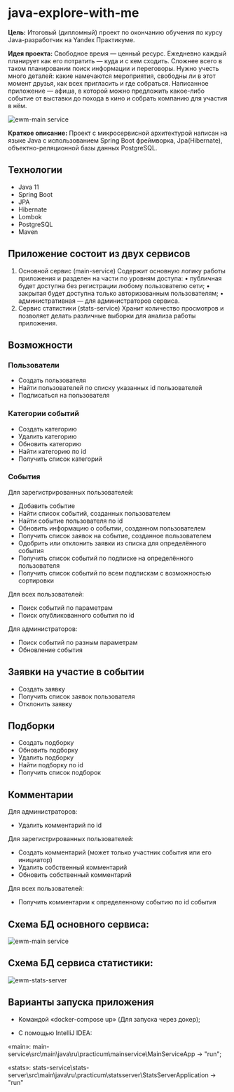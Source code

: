 # java-explore-with-me

__Цель:__ Итоговый (дипломный) проект по окончанию обучения по курсу Java-разработчик на Yandex Практикуме.

__Идея проекта:__ Свободное время — ценный ресурс. Ежедневно каждый планирует как его потратить — куда и с кем сходить. 
Сложнее всего в таком планировании поиск информации и переговоры. Нужно учесть много деталей: какие намечаются мероприятия, 
свободны ли в этот момент друзья, как всех пригласить и где собраться.
Написанное приложение — афиша, в которой можно предложить какое-либо событие от выставки до похода в кино и собрать
компанию для участия в нём.

![ewm-main service](idea.jpg)

__Краткое описание:__ Проект с микросервисной архитектурой написан на языке Java с использованием Spring Boot фреймворка, Jpa(Hibernate), 
объектно-реляционной базы данных PostgreSQL.

## Технологии
- Java 11
- Spring Boot
- JPA
- Hibernate
- Lombok
- PostgreSQL
- Maven


## Приложение состоит из двух сервисов
1. Основной сервис (main-service)
Содержит основную логику работы приложения и разделен на части по уровням доступа:
•	публичная будет доступна без регистрации любому пользователю сети;
•	закрытая будет доступна только авторизованным пользователям;
•	административная — для администраторов сервиса.
2. Сервис статистики (stats-service)
Хранит количество просмотров и позволяет делать различные выборки для анализа работы приложения.

## Возможности

### Пользователи
- Создать пользователя
- Найти пользователей по списку указанных id пользователей
- Подписаться на пользователя

### Категории событий
- Создать категорию
- Удалить категорию
- Обновить категорию
- Найти категорию по id
- Получить список категорий

### События
Для зарегистрированных пользователей:
- Добавить событие
- Найти список событий, созданных пользователем
- Найти событие пользователя по id
- Обновить информацию о событии, созданном пользователем
- Получить список заявок на событие, созданное пользователем
- Одобрить или отклонить заявки из списка для определённого события
- Получить список событий по подписке на определённого пользователя
- Получить список событий по всем подпискам с возможностью сортировки

Для всех пользователей:
- Поиск событий по параметрам
- Поиск опубликованного события по id

Для администраторов:
- Поиск событий по разным параметрам
- Обновление события

## Заявки на участие в событии
- Создать заявку
- Получить список заявок пользователя
- Отклонить заявку

## Подборки
- Создать подборку
- Обновить подборку
- Удалить подборку
- Найти подборку по id
- Получить список подборок

## Комментарии
Для администраторов:
- Удалить комментарий по id

Для зарегистрированных пользователей:
- Создать комментарий (может только участник события или его инициатор)
- Удалить собственный комментарий
- Обновить собственный комментарий

Для всех пользователей:
- Получить комментарии к определенному событию по id события

## Схема БД основного сервиса:
![ewm-main service](diagramMain.png)

## Схема БД сервиса статистики:

![ewm-stats-server](diagramStats.png)

## Варианты запуска приложения

- Командой «docker-compose up» (Для запуска через докер);

- С помощью IntelliJ IDEA:

«main»: main-service\src\main\java\ru\practicum\mainservice\MainServiceApp -> "run";

«stats»: stats-service\stats-server\src\main\java\ru\practicum\statsserver\StatsServerApplication -> "run"
